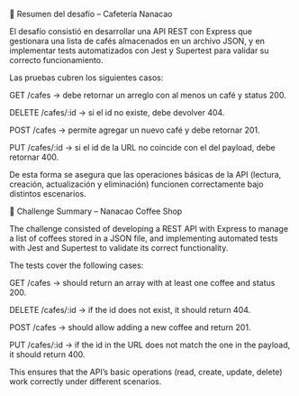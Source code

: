 📌 Resumen del desafío – Cafetería Nanacao

El desafío consistió en desarrollar una API REST con Express que gestionara una lista de cafés almacenados en un archivo JSON, y en implementar tests automatizados con Jest y Supertest para validar su correcto funcionamiento.

Las pruebas cubren los siguientes casos:

GET /cafes → debe retornar un arreglo con al menos un café y status 200.

DELETE /cafes/:id → si el id no existe, debe devolver 404.

POST /cafes → permite agregar un nuevo café y debe retornar 201.

PUT /cafes/:id → si el id de la URL no coincide con el del payload, debe retornar 400.

De esta forma se asegura que las operaciones básicas de la API (lectura, creación, actualización y eliminación) funcionen correctamente bajo distintos escenarios.

📌 Challenge Summary – Nanacao Coffee Shop

The challenge consisted of developing a REST API with Express to manage a list of coffees stored in a JSON file, and implementing automated tests with Jest and Supertest to validate its correct functionality.

The tests cover the following cases:

GET /cafes → should return an array with at least one coffee and status 200.

DELETE /cafes/:id → if the id does not exist, it should return 404.

POST /cafes → should allow adding a new coffee and return 201.

PUT /cafes/:id → if the id in the URL does not match the one in the payload, it should return 400.

This ensures that the API’s basic operations (read, create, update, delete) work correctly under different scenarios.
